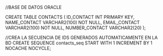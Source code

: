 //BASE DE DATOS ORACLE 


CREATE TABLE CONTACTS (
    ID_CONTACT INT PRIMARY KEY,
    NAME_CONTACT VARCHAR2(100) NOT NULL,
    EMAIL_CONTACT VARCHAR2(100) NOT NULL,
    NUMBER_CONTACT VARCHAR2(20)
);


//CREA LA SECUENCIA DE IDS GENERADOS AUTOMATICAMENTE EN LA BD
CREATE SEQUENCE contacts_seq
START WITH 1
INCREMENT BY 1
NOCACHE
NOCYCLE;
